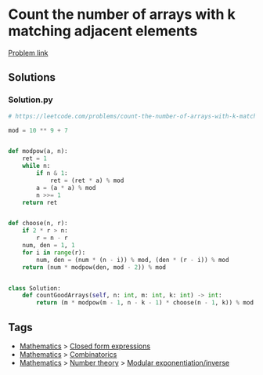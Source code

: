 # Count the number of arrays with k matching adjacent elements

[Problem link](https://leetcode.com/problems/count-the-number-of-arrays-with-k-matching-adjacent-elements)

## Solutions


### Solution.py
```py
# https://leetcode.com/problems/count-the-number-of-arrays-with-k-matching-adjacent-elements

mod = 10 ** 9 + 7


def modpow(a, n):
    ret = 1
    while n:
        if n & 1:
            ret = (ret * a) % mod
        a = (a * a) % mod
        n >>= 1
    return ret


def choose(n, r):
    if 2 * r > n:
        r = n - r
    num, den = 1, 1
    for i in range(r):
        num, den = (num * (n - i)) % mod, (den * (r - i)) % mod
    return (num * modpow(den, mod - 2)) % mod


class Solution:
    def countGoodArrays(self, n: int, m: int, k: int) -> int:
        return (m * modpow(m - 1, n - k - 1) * choose(n - 1, k)) % mod
```
## Tags

* [Mathematics](/Collections/mathematics.md#mathematics) > [Closed form expressions](/Collections/mathematics.md#closed-form-expressions)
* [Mathematics](/Collections/mathematics.md#mathematics) > [Combinatorics](/Collections/mathematics.md#combinatorics)
* [Mathematics](/Collections/mathematics.md#mathematics) > [Number theory](/Collections/mathematics.md#number-theory) > [Modular exponentiation/inverse](/Collections/mathematics.md#modular-exponentiation-inverse)
